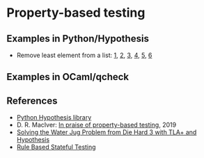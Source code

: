 # Property-based testing

## Examples in Python/Hypothesis

- Remove least element from a list: [1](hypothesis/remove_smallest1.py), [2](hypothesis/remove_smallest2.py), [3](hypothesis/remove_smallest3.py), [4](hypothesis/remove_smallest4.py), [5](hypothesis/remove_smallest5.py), [6](hypothesis/remove_smallest6.py)

## Examples in OCaml/qcheck

## References

- [Python Hypothesis library](https://hypothesis.readthedocs.io/en/latest/)
- D. R. MacIver: [In praise of property-based testing](https://increment.com/testing/in-praise-of-property-based-testing/), 2019
- [Solving the Water Jug Problem from Die Hard 3 with TLA+ and Hypothesis](https://hypothesis.works/articles/how-not-to-die-hard-with-hypothesis/)
- [Rule Based Stateful Testing](https://hypothesis.works/articles/rule-based-stateful-testing/)
